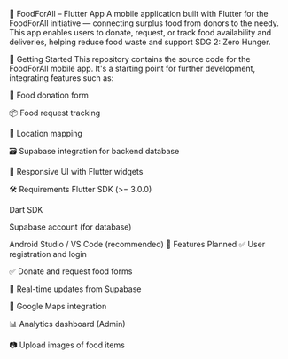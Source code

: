 🌱 FoodForAll – Flutter App
A mobile application built with Flutter for the FoodForAll initiative — connecting surplus food from donors to the needy. This app enables users to donate, request, or track food availability and deliveries, helping reduce food waste and support SDG 2: Zero Hunger.

🚀 Getting Started
This repository contains the source code for the FoodForAll mobile app. It's a starting point for further development, integrating features such as:

📝 Food donation form

📦 Food request tracking

📍 Location mapping

🗃️ Supabase integration for backend database

📱 Responsive UI with Flutter widgets

🛠️ Requirements
Flutter SDK (>= 3.0.0)

Dart SDK

Supabase account (for database)

Android Studio / VS Code (recommended)
🧪 Features Planned
✅ User registration and login

✅ Donate and request food forms

🔄 Real-time updates from Supabase

📍 Google Maps integration

📊 Analytics dashboard (Admin)

📷 Upload images of food items
